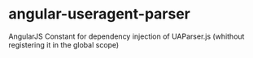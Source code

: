 # angular-useragent-parser
AngularJS Constant for dependency injection of UAParser.js (whithout registering it in the global scope)
